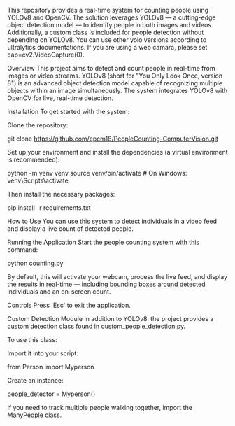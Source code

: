 This repository provides a real-time system for counting people using YOLOv8 and OpenCV. The solution leverages YOLOv8 — a cutting-edge object detection model — to identify people in both images and videos. Additionally, a custom class is included for people detection without depending on YOLOv8. You can use other yolo versions according to ultralytics documentations. If you are using a web camara, please set cap=cv2.VideoCapture(0).

Overview
This project aims to detect and count people in real-time from images or video streams. YOLOv8 (short for "You Only Look Once, version 8") is an advanced object detection model capable of recognizing multiple objects within an image simultaneously. The system integrates YOLOv8 with OpenCV for live, real-time detection.

Installation
To get started with the system:

Clone the repository:

git clone https://github.com/epcm18/PeopleCounting-ComputerVision.git

Set up your environment and install the dependencies (a virtual environment is recommended):

python -m venv venv
source venv/bin/activate # On Windows: venv\Scripts\activate

Then install the necessary packages:

pip install -r requirements.txt

How to Use
You can use this system to detect individuals in a video feed and display a live count of detected people.

Running the Application
Start the people counting system with this command:

python counting.py

By default, this will activate your webcam, process the live feed, and display the results in real-time — including bounding boxes around detected individuals and an on-screen count.

Controls
Press 'Esc' to exit the application.

Custom Detection Module
In addition to YOLOv8, the project provides a custom detection class found in custom_people_detection.py.

To use this class:

Import it into your script:

from Person import Myperson

Create an instance:

people_detector = Myperson()

If you need to track multiple people walking together, import the ManyPeople class.
